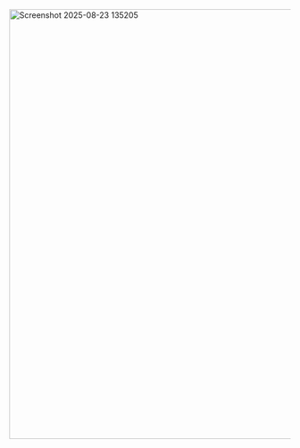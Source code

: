 


<img width="1288" height="769" alt="Screenshot 2025-08-23 135205" src="https://github.com/user-attachments/assets/2c418de5-837b-4565-a450-8fd2d972d000" />

